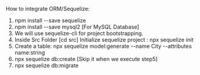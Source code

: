 

How to integrate ORM/Sequelize:
1. npm install --save sequelize
2. npm install --save mysql2 [For MySQL Database]
3. We will use sequelize-cli for project bootstrapping.
4. Inside Src Folder [cd src] Initialize sequelize project : npx sequelize init 
5. Create a table: npx sequelize model:generate --name City --attributes name:string 
6. npx sequelize db:create [Skip it when we execute step5]
6. npx sequelize db:migrate